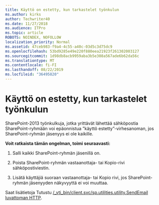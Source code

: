 ```yaml
---
title: Käyttö on estetty, kun tarkastelet työnkulun
ms.author: kirks
author: Techwriter40
ms.date: 11/27/2018
ms.audience: ITPro
ms.topic: article
ROBOTS: NOINDEX, NOFOLLOW
localization_priority: Normal
ms.assetid: 47ceb983-f9a4-4c55-a40c-03d5c3d75dc9
ms.openlocfilehash: 53bd9285e49e220f880eea21923f261302003127
ms.sourcegitcommit: 1d98db8acb9959aba3b5e308a567ade6b62da56c
ms.translationtype: MT
ms.contentlocale: fi-FI
ms.lasthandoff: 08/22/2019
ms.locfileid: "36495820"
---
```

# <a name="access-denied-when-viewing-a-workflow"></a>Käyttö on estetty, kun tarkastelet työnkulun

SharePoint-2013 työnkulkuja, jotka yrittävät lähettää sähköpostia SharePoint-ryhmään voi epäonnistua ”käyttö estetty”-virhesanoman, jos SharePoint-ryhmän jäsenyys ei ole kaikille.
  
 **Voit ratkaista tämän ongelman, toimi seuraavasti:**
  
 1. Salli kaikki SharePoint-ryhmän jäsenillä on.
  
 2. Poista SharePoint-ryhmän vastaanottaja- tai Kopio-rivi sähköpostiviestin.
  
 3. Lisätä käyttäjiä suoraan vastaanottaja- tai Kopio rivi, jos SharePoint-ryhmän jäsenyyden näkyvyyttä ei voi muuttaa.
  
Saat lisätietoja Tutustu [/_vti_bin/client.svc/sp.utilities.utility.SendEmail luvattoman HTTP](https://go.microsoft.com/fwlink/?linkid=2044694&amp;clcid=0x409).
  